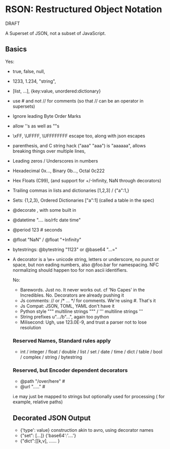 # RSON: Restructured Object Notation

DRAFT

A Superset of JSON, not a subset of JavaScript.

## Basics

Yes:

- true, false, null, 
- 1233, 1.234, "string",
- [list, ...], {key:value, unordered:dictionary}

- use # and not // for comments (so that // can be an operator in supersets)

- Ignore leading Byte Order Marks

- allow ''s as well as ""s
- \xFF, \UFFFF, \UFFFFFFFF escape too, along with json escapes
- parenthesis, and C string hack ("aaa" "aaa") is "aaaaaa", allows
  breaking things over multiple lines, 

- Leading zeros / Underscores in numbers
- Hexadecimal 0x..., Binary 0b..., Octal 0c222
- Hex Floats (C99), (and support for +/-Infinity, NaN through decorators)

- Trailing commas in lists and dictionaries [1,2,3] / {"a":1,}
- Sets: {1,2,3}, Ordered Dictionaries ["a":1] (called a table in the spec)
- @decorate <object>, with some built in

- @datetime ".... iso/rfc date time"
- @period 123 # seconds
- @float "NaN" / @float "+Infinity"
- bytestrings: @bytestring "1123" or @base64 "...="

- A decorator is a \w+ unicode string, letters or underscore, no punct or space, but non eading numbers, also @foo.bar for namespacing. NFC normalizing should happen too for non ascii identifiers.

No:

- Barewords. Just no. It never works out. cf 'No Capes' in the Incredibles. No. Decorators are already pushing it
- Js comments: // or /* ... */ for comments. We're using #. That's it
- Js Compat: JSON, TOML, YAML don't have it 
- Python style """ multiline strings """ / ''' multiline strings '''
- String prefixes u".../b"...", again too python
- Milisecond: Ugh, use 123.0E-9, and trust a parser not to lose resolution

### Reserved Names, Standard rules apply

- int / integer / float / double / list / set / date / time / dict / table /
  bool / complex / string / bytestring 

### Reserved, but Encoder dependent decorators

- @path "/over/here" # 
- @url "....." # 

i.e may just be mapped to strings but optionally used for processing (
    for example, relative paths)

## Decorated JSON Output

- {'type': value} construction akin to avro, using decorator names
- {"set": [...]} {'base64':'....'}
- {"dict":[[k,v], ...... }



